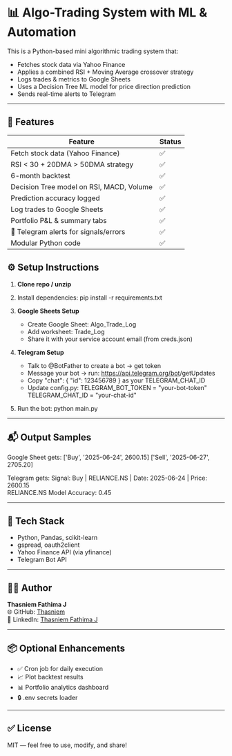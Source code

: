 # 📊 Algo-Trading System with ML & Automation

This is a Python-based mini algorithmic trading system that:
- Fetches stock data via Yahoo Finance
- Applies a combined RSI + Moving Average crossover strategy
- Logs trades & metrics to Google Sheets
- Uses a Decision Tree ML model for price direction prediction
- Sends real-time alerts to Telegram

---

## 🚀 Features

| Feature                                | Status |
|----------------------------------------|--------|
| Fetch stock data (Yahoo Finance)       | ✅      |
| RSI < 30 + 20DMA > 50DMA strategy      | ✅      |
| 6-month backtest                       | ✅      |
| Decision Tree model on RSI, MACD, Volume | ✅   |
| Prediction accuracy logged             | ✅      |
| Log trades to Google Sheets            | ✅      |
| Portfolio P&L & summary tabs           | ✅      |
| 📢 Telegram alerts for signals/errors  | ✅      |
| Modular Python code                    | ✅      |


## ⚙️ Setup Instructions

1. **Clone repo / unzip**
   
2. Install dependencies:
   pip install -r requirements.txt

3. **Google Sheets Setup**

   - Create Google Sheet: Algo_Trade_Log
   - Add worksheet: Trade_Log
   - Share it with your service account email (from creds.json)
     
4. **Telegram Setup**
   - Talk to @BotFather to create a bot → get token
   - Message your bot → run:
     https://api.telegram.org/bot<your-bot-token>/getUpdates
   - Copy "chat": { "id": 123456789 } as your TELEGRAM_CHAT_ID
   - Update config.py:
     TELEGRAM_BOT_TOKEN = "your-bot-token"
     TELEGRAM_CHAT_ID = "your-chat-id"
     
5. Run the bot:
   python main.py

---

## 📬 Output Samples

Google Sheet gets:
['Buy', '2025-06-24', 2600.15]
['Sell', '2025-06-27', 2705.20]

Telegram gets:
Signal: Buy | RELIANCE.NS | Date: 2025-06-24 | Price: 2600.15  
RELIANCE.NS Model Accuracy: 0.45

---

## 🧠 Tech Stack

- Python, Pandas, scikit-learn
- gspread, oauth2client
- Yahoo Finance API (via yfinance)
- Telegram Bot API

---

## 👩‍💻 Author

**Thasniem Fathima J**  
🌐 GitHub: [Thasniem](https://github.com/Thasniem)  
💼 LinkedIn: [Thasniem Fathima J](https://www.linkedin.com/in/thasniem-fathima-engineering-student)

---

## 📦 Optional Enhancements

- ✅ Cron job for daily execution
- 📈 Plot backtest results
- 📊 Portfolio analytics dashboard
- 🔒 .env secrets loader

---

## ✅ License

MIT — feel free to use, modify, and share!
